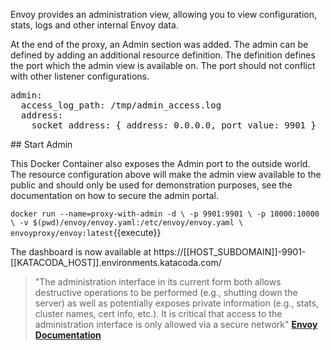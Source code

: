 Envoy provides an administration view, allowing you to view configuration, stats, logs and other internal Envoy data.

At the end of the proxy, an Admin section was added. The admin can be defined by adding an additional resource definition. The definition defines the port which the admin view is available on. The port should not conflict with other listener configurations.

<pre class="file">admin:
  access_log_path: /tmp/admin_access.log
  address:
    socket_address: { address: 0.0.0.0, port_value: 9901 }
</pre>

## Start Admin

This Docker Container also exposes the Admin port to the outside world. The resource configuration above will make the admin view available to the public and should only be used for demonstration purposes, see the documentation on how to secure the admin portal.

`docker run --name=proxy-with-admin -d \
    -p 9901:9901 \
    -p 10000:10000 \
    -v $(pwd)/envoy/envoy.yaml:/etc/envoy/envoy.yaml \
    envoyproxy/envoy:latest`{{execute}}

The dashboard is now available at https://[[HOST_SUBDOMAIN]]-9901-[[KATACODA_HOST]].environments.katacoda.com/

> "The administration interface in its current form both allows destructive operations to be performed (e.g., shutting down the server) as well as potentially exposes private information (e.g., stats, cluster names, cert info, etc.). It is critical that access to the administration interface is only allowed via a secure network" **[Envoy Documentation](https://www.envoyproxy.io/docs/envoy/latest/operations/admin)**
